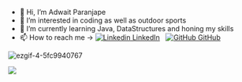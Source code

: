 - 👋 Hi, I’m Adwait Paranjape 
- 👀 I’m interested in coding as well as outdoor sports 
- 🌱 I’m currently learning Java, DataStructures and honing my skills
- 📫 How to reach me -> [![Linkedin](https://i.stack.imgur.com/gVE0j.png) LinkedIn](https://www.linkedin.com/in/adwait-paranjape-87ba7420a/)
&nbsp;
[![GitHub](https://i.stack.imgur.com/tskMh.png) GitHub](https://github.com/Adp6190)

![ezgif-4-5fc9940767](https://github.com/Adp6190/Adp6190/assets/130762564/71053534-b578-414f-9691-45f282c6423d)



<!---
Adp6190/Adp6190 is a ✨ special ✨ repository because its `README.md` (this file) appears on your GitHub profile.
You can click the Preview link to take a look at your changes.
--->


<a href="https://visitcount.itsvg.in">
  <img src="https://visitcount.itsvg.in/api?id=adp6190&label=Profile%20Views&color=3&icon=4&pretty=false" />
</a>
